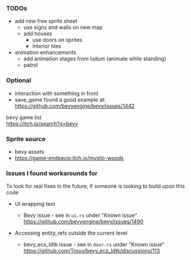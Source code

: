 ### TODOs

- add new free sprite sheet
  - use signs and walls on new map
  - add houses
    - use doors on sprites
    - interior tiles
- animation enhancements
  - add animation stages from ludum (animate while standing)
  - patrol

### Optional

- interaction with something in front
- save_game
    found a good example at:
    <https://github.com/bevyengine/bevy/issues/1442>

bevy game list\
<https://itch.io/search?q=bevy>

### Sprite source

- bevy assets
- <https://game-endeavor.itch.io/mystic-woods>

### Issues I found workarounds for

To look for real fixes in the future, if someone is looking to build upon this code

- UI wrapping text
  - Bevy issue - see in `ui.rs` under "Known issue" <https://github.com/bevyengine/bevy/issues/1490>

- Accessing entity_refs outside the current level
  - bevy_ecs_ldtk issue - see in `door.rs` under "Known issue"
  <https://github.com/Trouv/bevy_ecs_ldtk/discussions/113>
